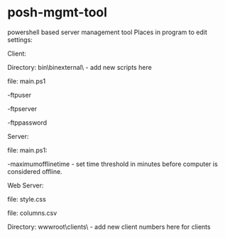 # posh-mgmt-tool
powershell based server management tool
Places in program to edit settings: 

Client: 

Directory: bin\binexternal\ - add new scripts here

file: main.ps1

-ftpuser 

-ftpserver

-ftppassword

Server: 

file: main.ps1: 

-maximumofflinetime - set time threshold in minutes before computer is considered offline.

Web Server: 

file: style.css

file: columns.csv

Directory: wwwroot\clients\ - add new client numbers here for clients
